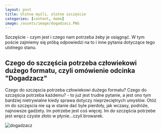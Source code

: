 ```yaml
---
layout: post
title: Ulotne myśli, ulotne szczęście
categories: [content, demo]
image: /assets/image/dogadzacz.PNG
---
```


Szczęście - czym jest i czego nam potrzeba żeby je osiągnąć. W tym poście zajmiemy się próbą odpowiedzi na to i inne pytania dotyczące tego ulotnego stanu.

## Czego do szczęścia potrzeba człowiekowi dużego formatu, czyli omówienie odcinka "Dogadzacz"

Czego do szczęscia potrzeba człowiekowi dużego formatu? Czego do szczęścia potrzeba każdemu? - to już jest trudne pytanie, a jest ono tym bardziej nietrywialne kiedy sprawa dotyczy nieprzeciętnych umysłów. Otóż im do szczęscia nie są w stanie dać byle pierdoły, jak wczasy, podróże, najnowsze gadżety. Im potrzebe jest coś więcej. Im do szczęścia potrzebe jest wręcz czyste złoto w płynie...czyli browarek. 

![dogadzacz](https://kinomysli.github.io/notatnik/assets/img/dogadzacz.PNG)
